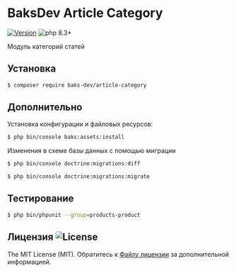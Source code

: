 # BaksDev Article Category

[![Version](https://img.shields.io/badge/version-7.1.0-blue)](https://github.com/baks-dev/article-category/releases)
![php 8.3+](https://img.shields.io/badge/php-min%208.3-red.svg)

Модуль категорий статей

## Установка

``` bash
$ composer require baks-dev/article-category
```

## Дополнительно

Установка конфигурации и файловых ресурсов:

``` bash
$ php bin/console baks:assets:install
```

Изменения в схеме базы данных с помощью миграции

``` bash
$ php bin/console doctrine:migrations:diff

$ php bin/console doctrine:migrations:migrate
```

## Тестирование

``` bash
$ php bin/phpunit --group=products-product
```


## Лицензия ![License](https://img.shields.io/badge/MIT-green)

The MIT License (MIT). Обратитесь к [Файлу лицензии](LICENSE.md) за дополнительной информацией.

